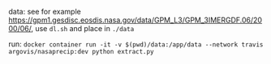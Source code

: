 data: see for example https://gpm1.gesdisc.eosdis.nasa.gov/data/GPM_L3/GPM_3IMERGDF.06/2000/06/, use `dl.sh` and place in `./data`

run: `docker container run -it -v $(pwd)/data:/app/data --network travis argovis/nasaprecip:dev python extract.py`
